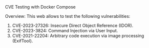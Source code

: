 CVE Testing with Docker Compose

Overview:
This web allows to test the following vulnerabilities:

1) CVE-2023-27326: Insecure Direct Object Reference (IDOR).
2) CVE-2023-3824: Command Injection via User Input.
3) CVE-2021-22204: Arbitrary code execution via image processing (ExifTool).
